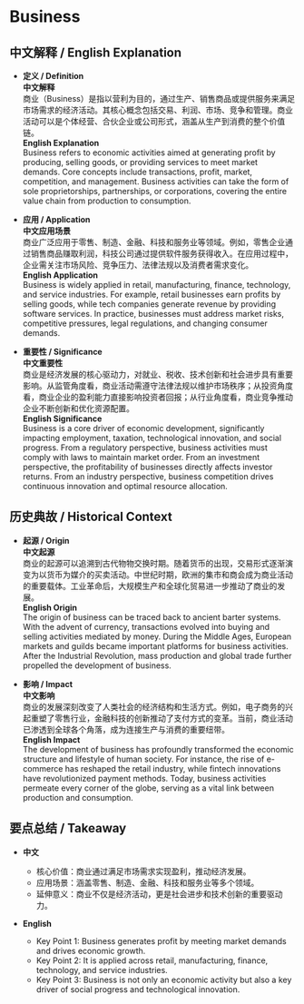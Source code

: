 # Business

## 中文解释 / English Explanation

* **定义 / Definition**  
  **中文解释**  
  商业（Business）是指以营利为目的，通过生产、销售商品或提供服务来满足市场需求的经济活动。其核心概念包括交易、利润、市场、竞争和管理。商业活动可以是个体经营、合伙企业或公司形式，涵盖从生产到消费的整个价值链。  
  **English Explanation**  
  Business refers to economic activities aimed at generating profit by producing, selling goods, or providing services to meet market demands. Core concepts include transactions, profit, market, competition, and management. Business activities can take the form of sole proprietorships, partnerships, or corporations, covering the entire value chain from production to consumption.

* **应用 / Application**  
  **中文应用场景**  
  商业广泛应用于零售、制造、金融、科技和服务业等领域。例如，零售企业通过销售商品赚取利润，科技公司通过提供软件服务获得收入。在应用过程中，企业需关注市场风险、竞争压力、法律法规以及消费者需求变化。  
  **English Application**  
  Business is widely applied in retail, manufacturing, finance, technology, and service industries. For example, retail businesses earn profits by selling goods, while tech companies generate revenue by providing software services. In practice, businesses must address market risks, competitive pressures, legal regulations, and changing consumer demands.

* **重要性 / Significance**  
  **中文重要性**  
  商业是经济发展的核心驱动力，对就业、税收、技术创新和社会进步具有重要影响。从监管角度看，商业活动需遵守法律法规以维护市场秩序；从投资角度看，商业企业的盈利能力直接影响投资者回报；从行业角度看，商业竞争推动企业不断创新和优化资源配置。  
  **English Significance**  
  Business is a core driver of economic development, significantly impacting employment, taxation, technological innovation, and social progress. From a regulatory perspective, business activities must comply with laws to maintain market order. From an investment perspective, the profitability of businesses directly affects investor returns. From an industry perspective, business competition drives continuous innovation and optimal resource allocation.

## 历史典故 / Historical Context

* **起源 / Origin**  
  **中文起源**  
  商业的起源可以追溯到古代物物交换时期。随着货币的出现，交易形式逐渐演变为以货币为媒介的买卖活动。中世纪时期，欧洲的集市和商会成为商业活动的重要载体。工业革命后，大规模生产和全球化贸易进一步推动了商业的发展。  
  **English Origin**  
  The origin of business can be traced back to ancient barter systems. With the advent of currency, transactions evolved into buying and selling activities mediated by money. During the Middle Ages, European markets and guilds became important platforms for business activities. After the Industrial Revolution, mass production and global trade further propelled the development of business.

* **影响 / Impact**  
  **中文影响**  
  商业的发展深刻改变了人类社会的经济结构和生活方式。例如，电子商务的兴起重塑了零售行业，金融科技的创新推动了支付方式的变革。当前，商业活动已渗透到全球各个角落，成为连接生产与消费的重要纽带。  
  **English Impact**  
  The development of business has profoundly transformed the economic structure and lifestyle of human society. For instance, the rise of e-commerce has reshaped the retail industry, while fintech innovations have revolutionized payment methods. Today, business activities permeate every corner of the globe, serving as a vital link between production and consumption.

## 要点总结 / Takeaway

* **中文**  
  - 核心价值：商业通过满足市场需求实现盈利，推动经济发展。  
  - 应用场景：涵盖零售、制造、金融、科技和服务业等多个领域。  
  - 延伸意义：商业不仅是经济活动，更是社会进步和技术创新的重要驱动力。  

* **English**  
  - Key Point 1: Business generates profit by meeting market demands and drives economic growth.  
  - Key Point 2: It is applied across retail, manufacturing, finance, technology, and service industries.  
  - Key Point 3: Business is not only an economic activity but also a key driver of social progress and technological innovation.